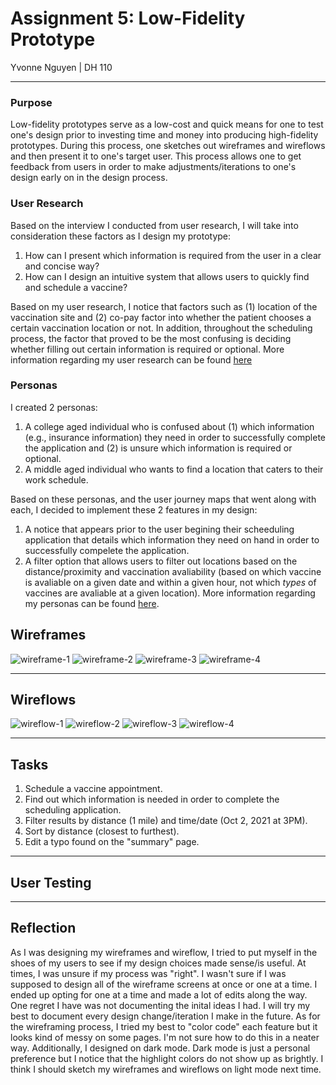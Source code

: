 # Assignment 5: Low-Fidelity Prototype 
Yvonne Nguyen | DH 110

---
### Purpose
Low-fidelity prototypes serve as a low-cost and quick means for one to test one's design prior to investing time and money into producing high-fidelity prototypes. During this process, one sketches out wireframes and wireflows and then present it to one's target user. This process allows one to get feedback from users in order to make adjustments/iterations to one's design early on in the design process. 

### User Research
Based on the interview I conducted from user research, I will take into consideration these factors as I design my prototype:
1. How can I present which information is required from the user in a clear and concise way?
2. How can I design an intuitive system that allows users to quickly find and schedule a vaccine?

Based on my user research, I notice that factors such as (1) location of the vaccination site and (2) co-pay factor into whether the patient chooses a certain vaccination location or not. In addition, throughout the scheduling process, the factor that proved to be the most confusing is deciding whether filling out certain information is required or optional. More information regarding my user research can be found [here](https://github.com/yvonne-nguyen/dh110/blob/main/assignments/assignment-3.md)

### Personas
I created 2 personas:
1. A college aged individual who is confused about (1) which information (e.g., insurance information) they need in order to successfully complete the application and (2) is unsure which information is required or optional. 
2. A middle aged individual who wants to find a location that caters to their work schedule.

Based on these personas, and the user journey maps that went along with each, I decided to implement these 2 features in my design:
1. A notice that appears prior to the user begining their scheeduling application that details which information they need on hand in order to successfully compelete the application. 
2. A filter option that allows users to filter out locations based on the distance/proximity and vaccination avaliability (based on which vaccine is avaliable on a given date and within a given hour, not which *types* of vaccines are avaliable at a given location). More information regarding my personas can be found [here](https://github.com/yvonne-nguyen/dh110/blob/main/assignments/assignment-4.md).

## Wireframes
![wireframe-1](https://github.com/yvonne-nguyen/dh110/blob/main/assignments/wireframes-1.jpg)
![wireframe-2](https://github.com/yvonne-nguyen/dh110/blob/main/assignments/wireframes-2.jpg)
![wireframe-3](https://github.com/yvonne-nguyen/dh110/blob/main/assignments/wireframes-3.jpg)
![wireframe-4](https://github.com/yvonne-nguyen/dh110/blob/main/assignments/wireframes-4.jpg)

---

## Wireflows
![wireflow-1](https://github.com/yvonne-nguyen/dh110/blob/main/assignments/wireflows-5.jpg)
![wireflow-2](https://github.com/yvonne-nguyen/dh110/blob/main/assignments/wireflows-6.jpg)
![wireflow-3](https://github.com/yvonne-nguyen/dh110/blob/main/assignments/wireflows-7.jpg)
![wireflow-4](https://github.com/yvonne-nguyen/dh110/blob/main/assignments/wireflows-8.jpg)

---

## Tasks
1. Schedule a vaccine appointment.
2. Find out which information is needed in order to complete the scheduling application. 
3. Filter results by distance (1 mile) and time/date (Oct 2, 2021 at 3PM).
4. Sort by distance (closest to furthest).
5. Edit a typo found on the "summary" page. 

---

## User Testing


---

## Reflection
As I was designing my wireframes and wireflow, I tried to put myself in the shoes of my users to see if my design choices made sense/is useful. At times, I was unsure if my process was "right". I wasn't sure if I was supposed to design all of the wireframe screens at once or one at a time. I ended up opting for one at a time and made a lot of edits along the way. One regret I have was not documenting the inital ideas I had. I will try my best to document every design change/iteration I make in the future. As for the wireframing process, I tried my best to "color code" each feature but it looks kind of messy on some pages. I'm not sure how to do this in a neater way. Additionally, I designed on dark mode. Dark mode is just a personal preference but I notice that the highlight colors do not show up as brightly. I think I should sketch my wireframes and wireflows on light mode next time. 
